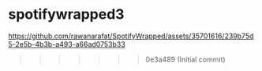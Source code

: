 # spotifywrapped3

https://github.com/rawanarafat/SpotifyWrapped/assets/35701616/239b75d5-2e5b-4b3b-a493-a66ad0753b33

>>>>>>> 0e3a489 (Initial commit)
